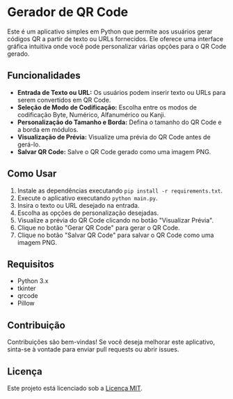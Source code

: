 # Gerador de QR Code

Este é um aplicativo simples em Python que permite aos usuários gerar códigos QR a partir de texto ou URLs fornecidos. Ele oferece uma interface gráfica intuitiva onde você pode personalizar várias opções para o QR Code gerado.

## Funcionalidades

- **Entrada de Texto ou URL:** Os usuários podem inserir texto ou URLs para serem convertidos em QR Code.
- **Seleção de Modo de Codificação:** Escolha entre os modos de codificação Byte, Numérico, Alfanumérico ou Kanji.
- **Personalização do Tamanho e Borda:** Defina o tamanho do QR Code e a borda em módulos.
- **Visualização de Prévia:** Visualize uma prévia do QR Code antes de gerá-lo.
- **Salvar QR Code:** Salve o QR Code gerado como uma imagem PNG.

## Como Usar

1. Instale as dependências executando `pip install -r requirements.txt`.
2. Execute o aplicativo executando `python main.py`.
3. Insira o texto ou URL desejado na entrada.
4. Escolha as opções de personalização desejadas.
5. Visualize a prévia do QR Code clicando no botão "Visualizar Prévia".
6. Clique no botão "Gerar QR Code" para gerar o QR Code.
7. Clique no botão "Salvar QR Code" para salvar o QR Code como uma imagem PNG.

## Requisitos

- Python 3.x
- tkinter
- qrcode
- Pillow

## Contribuição

Contribuições são bem-vindas! Se você deseja melhorar este aplicativo, sinta-se à vontade para enviar pull requests ou abrir issues.

## Licença

Este projeto está licenciado sob a [Licença MIT](LICENSE).
